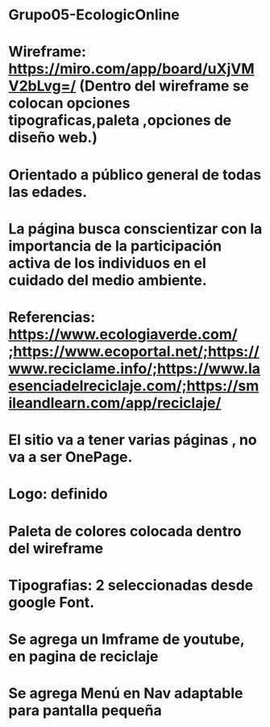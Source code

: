 # Grupo05-EcologicOnline

# Wireframe: https://miro.com/app/board/uXjVMV2bLvg=/ (Dentro del wireframe se colocan opciones tipograficas,paleta ,opciones de diseño web.)

# Orientado a público general de todas las edades.

# La página busca conscientizar con la importancia de la participación activa de los individuos en el cuidado del medio ambiente.

# Referencias: https://www.ecologiaverde.com/ ;https://www.ecoportal.net/;https://www.reciclame.info/;https://www.laesenciadelreciclaje.com/;https://smileandlearn.com/app/reciclaje/

# El sitio va a tener varias páginas , no va a ser OnePage.

# Logo: definido

# Paleta de colores colocada dentro del wireframe

# Tipografias: 2 seleccionadas desde google Font.

# Se agrega un Imframe de youtube, en pagina de reciclaje

# Se agrega Menú en Nav adaptable para pantalla pequeña
